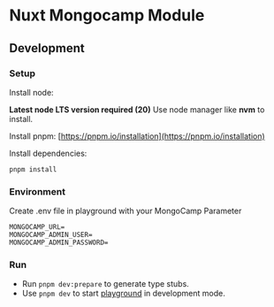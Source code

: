 # Nuxt Mongocamp Module



## Development

### Setup

Install node:

**Latest node LTS version required (20)**
Use node manager like **nvm** to install.

Install pnpm:
[https://pnpm.io/installation](https://pnpm.io/installation)

Install dependencies:

```
pnpm install
```

### Environment

Create .env file in playground with your MongoCamp Parameter

```
MONGOCAMP_URL=
MONGOCAMP_ADMIN_USER=
MONGOCAMP_ADMIN_PASSWORD=
```

### Run

- Run `pnpm dev:prepare` to generate type stubs.
- Use `pnpm dev` to start [playground](./playground) in development mode.


